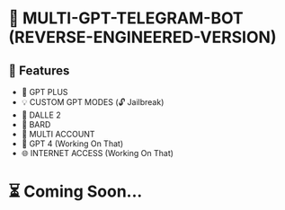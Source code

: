 # 🎯 MULTI-GPT-TELEGRAM-BOT (REVERSE-ENGINEERED-VERSION)

## 🚀 Features

-  🤖 GPT PLUS
-  💡 CUSTOM GPT MODES (🔓 Jailbreak)
-  🎨 DALLE 2 
-  🌟 BARD
-  🍪 MULTI ACCOUNT 
-  🤖 GPT 4 (Working On That)
-  🌐 INTERNET ACCESS (Working On That)


 
# ⏳ Coming Soon...
